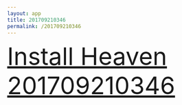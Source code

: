 ```yaml
---
layout: app
title: 201709210346
permalink: /201709210346
---
```

<div class="pure-g">
    <div class="pure-u-1-1" style="font-size: 4em">
        <a class="pure-button-primary" href="itms-services://?action=download-manifest&url=https%3A%2F%2Flitsungyisigono.github.io%2FTestScript%2Fmanifests%2F201709210346.plist"><i class="fa fa-download" aria-hidden="true"></i>Install Heaven 201709210346</a>
    </div>
</div>
